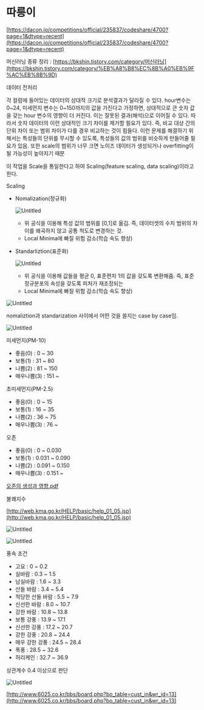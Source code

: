 # 따릉이

[https://dacon.io/competitions/official/235837/codeshare/4700?page=1&dtype=recent](https://dacon.io/competitions/official/235837/codeshare/4700?page=1&dtype=recent)

머신러닝 종류 정리 : [https://bkshin.tistory.com/category/머신러닝](https://bkshin.tistory.com/category/%EB%A8%B8%EC%8B%A0%EB%9F%AC%EB%8B%9D)

데이터 전처리

 각 컬럼에 들어있는 데이터의 상대적 크기로 분석결과가 달라질 수 있다. hour변수는 0~24, 미세먼지 변수는 0~150까지의 값을 가진다고 가정하면, 상대적으로 큰 숫자 값을 갖는 hour 변수의 영향이 더 커진다. 이는 잘못된 결과(해석)으로 이어질 수 있다. 따라서 숫자 데이터의 이런 상대적인 크기 차이를 제거할 필요가 있다. 즉, 비교 대상 간의 단위 차이 또는 범위 차이가 다를 경우 비교하는 것이 힘들다. 이런 문제를 해결하기 위해서는 특성들의 단위를 무시할 수 있도록, 특성들의 값의 범위를 비슷하게 만들어줄 필요가 있음. 또한 scale의 범위가 너무 크면 노이즈 데이터가 생성되거나 overfitting이 될 가능성이 높아지기 때문 

이 작업을 Scale을 통일한다고 하여 Scaling(feature scaling, data scaling)이라고 한다. 

Scaling

- Nomalization(정규화)
    
    ![Untitled](%E1%84%84%E1%85%A1%E1%84%85%E1%85%B3%E1%86%BC%E1%84%8B%E1%85%B5%2021ff3a56d48442fd8a1194c5da15ece9/Untitled.png)
    
    - 위 공식을 이용해 특성 값의 범위를 [0,1]로 옮김. 즉, 데이터셋의 수치 범위의 차이를 왜곡하지 않고 공통 척도로 변경하는 것.
    - Local Minima에 빠질 위험 감소(학습 속도 향상)
- Standarliztion(표준화)
    
    ![Untitled](%E1%84%84%E1%85%A1%E1%84%85%E1%85%B3%E1%86%BC%E1%84%8B%E1%85%B5%2021ff3a56d48442fd8a1194c5da15ece9/Untitled%201.png)
    
    - 위 공식을 이용해 값들을 평균 0, 표준편차 1의 값을 갖도록 변환해줌. 즉, 표준정규분포의 속성을 갖도록 피처가 재조정되는
    - Local Minima에 빠질 위험 감소(학습 속도 향상)

![Untitled](%E1%84%84%E1%85%A1%E1%84%85%E1%85%B3%E1%86%BC%E1%84%8B%E1%85%B5%2021ff3a56d48442fd8a1194c5da15ece9/Untitled%202.png)

nomaliztion과 standarization 사이에서 어떤 것을 쓸지는 case by case임. 

![Untitled](%E1%84%84%E1%85%A1%E1%84%85%E1%85%B3%E1%86%BC%E1%84%8B%E1%85%B5%2021ff3a56d48442fd8a1194c5da15ece9/Untitled%203.png)

미세먼지(PM-10)

- 좋음(0) : 0 ~ 30
- 보통(1) : 31 ~ 80
- 나쁨(2) : 81 ~ 150
- 매우나쁨(3) : 151 ~

초미세먼지(PM-2.5)

- 좋음(0) : 0 ~ 15
- 보통(1) : 16 ~ 35
- 나쁨(2) : 36 ~ 75
- 매우나쁨(3) : 76 ~

오존

- 좋음(0) : 0 ~ 0.030
- 보통(1) : 0.031 ~ 0.090
- 나쁨(2) : 0.091 ~ 0.150
- 매우나쁨(3) : 0.151 ~

[오존의 생성과 영향.pdf](%E1%84%84%E1%85%A1%E1%84%85%E1%85%B3%E1%86%BC%E1%84%8B%E1%85%B5%2021ff3a56d48442fd8a1194c5da15ece9/%25E1%2584%258B%25E1%2585%25A9%25E1%2584%258C%25E1%2585%25A9%25E1%2586%25AB%25E1%2584%258B%25E1%2585%25B4_%25E1%2584%2589%25E1%2585%25A2%25E1%2586%25BC%25E1%2584%2589%25E1%2585%25A5%25E1%2586%25BC%25E1%2584%2580%25E1%2585%25AA_%25E1%2584%258B%25E1%2585%25A7%25E1%2586%25BC%25E1%2584%2592%25E1%2585%25A3%25E1%2586%25BC.pdf)

불쾌지수

[http://web.kma.go.kr/HELP/basic/help_01_05.jsp](http://web.kma.go.kr/HELP/basic/help_01_05.jsp)

![Untitled](%E1%84%84%E1%85%A1%E1%84%85%E1%85%B3%E1%86%BC%E1%84%8B%E1%85%B5%2021ff3a56d48442fd8a1194c5da15ece9/Untitled%204.png)

![Untitled](%E1%84%84%E1%85%A1%E1%84%85%E1%85%B3%E1%86%BC%E1%84%8B%E1%85%B5%2021ff3a56d48442fd8a1194c5da15ece9/Untitled%205.png)

풍속 조건

- 고요 : 0 ~ 0.2
- 실바람 : 0.3 ~ 1.5
- 남실바람 : 1.6 ~ 3.3
- 산들 바람 : 3.4 ~ 5.4
- 적당한 산들 바람 : 5.5 ~ 7.9
- 신선한 바람 : 8.0 ~ 10.7
- 강한 바람 : 10.8 ~ 13.8
- 보통 강풍 : 13.9 ~ 17.1
- 신선한 강풍 : 17.2 ~ 20.7
- 강한 강풍 : 20.8 ~ 24.4
- 매우 강한 강풍 : 24.5 ~ 28.4
- 폭풍 : 28.5 ~ 32.6
- 허리케인 : 32.7 ~ 36.9

상관계수 0.4 이상으로 판단 

![Untitled](%E1%84%84%E1%85%A1%E1%84%85%E1%85%B3%E1%86%BC%E1%84%8B%E1%85%B5%2021ff3a56d48442fd8a1194c5da15ece9/Untitled%206.png)

[http://www.6025.co.kr/bbs/board.php?bo_table=cust_in&wr_id=13](http://www.6025.co.kr/bbs/board.php?bo_table=cust_in&wr_id=13)